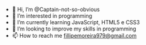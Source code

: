 - 👋 Hi, I’m @Captain-not-so-obvious
- 👀 I’m interested in programming
- 🌱 I’m currently learning JavaScript, HTML5 e CSS3
- 💞️ I’m looking to improve my skills in programming
- 📫 How to reach me fillipemoreira979@gmail.com

<!---
Captain-not-so-obvious/Captain-not-so-obvious is a ✨ special ✨ repository because its `README.md` (this file) appears on your GitHub profile.
You can click the Preview link to take a look at your changes.
--->
